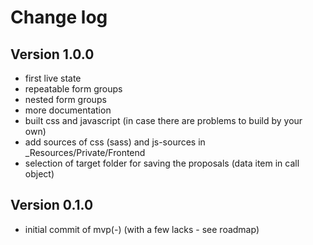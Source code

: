# Change log

## Version 1.0.0

- first live state
- repeatable form groups
- nested form groups
- more documentation
- built css and javascript (in case there are problems to build by your own)
- add sources of css (sass) and js-sources in _Resources/Private/Frontend
- selection of target folder for saving the proposals (data item in call object)

## Version 0.1.0

- initial commit of mvp(-) (with a few lacks - see roadmap)
